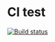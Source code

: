 # CI test

[![Build status](https://ci.appveyor.com/api/projects/status/80p4e5a6331n9jad?svg=true)](https://ci.appveyor.com/project/ZoomZoom2/pure-functions)